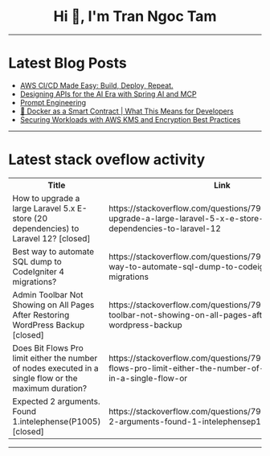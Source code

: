 <h1 align="center">Hi 👋, I'm Tran Ngoc Tam</h1>

---

# Latest Blog Posts 
<!-- BLOG-POST-LIST:START -->
- [AWS CI/CD Made Easy: Build, Deploy, Repeat.](https://dev.to/imash24/aws-cicd-made-easy-build-deploy-repeat-4fc9)
- [Designing APIs for the AI Era with Spring AI and MCP](https://dev.to/thedavestack/designing-apis-for-the-ai-era-with-spring-ai-and-mcp-3ahg)
- [Prompt Engineering](https://dev.to/shajam/prompt-engineering-2kne)
- [🚀 Docker as a Smart Contract | What This Means for Developers](https://dev.to/umang_suthar_9bad6f345a8a/docker-as-a-smart-contract-what-this-means-for-developers-1co9)
- [Securing Workloads with AWS KMS and Encryption Best Practices](https://dev.to/sudoconsultants/securing-workloads-with-aws-kms-and-encryption-best-practices-2lh1)
<!-- BLOG-POST-LIST:END -->

---

# Latest stack oveflow activity
<table>
  <tr><th>Title</th><th>Link</th></tr>
  <!-- STACKOVERFLOW:START --><tr><td>How to upgrade a large Laravel 5.x E-store &lpar;20 dependencies&rpar; to Laravel 12? [closed]</td><td>https://stackoverflow.com/questions/79758477/how-to-upgrade-a-large-laravel-5-x-e-store-20-dependencies-to-laravel-12</td></tr><tr><td>Best way to automate SQL dump to CodeIgniter 4 migrations?</td><td>https://stackoverflow.com/questions/79758385/best-way-to-automate-sql-dump-to-codeigniter-4-migrations</td></tr><tr><td>Admin Toolbar Not Showing on All Pages After Restoring WordPress Backup [closed]</td><td>https://stackoverflow.com/questions/79758372/admin-toolbar-not-showing-on-all-pages-after-restoring-wordpress-backup</td></tr><tr><td>Does Bit Flows Pro limit either the number of nodes executed in a single flow or the maximum duration?</td><td>https://stackoverflow.com/questions/79758349/does-bit-flows-pro-limit-either-the-number-of-nodes-executed-in-a-single-flow-or</td></tr><tr><td>Expected 2 arguments. Found 1.intelephense&lpar;P1005&rpar; [closed]</td><td>https://stackoverflow.com/questions/79758264/expected-2-arguments-found-1-intelephensep1005</td></tr><!-- STACKOVERFLOW:END -->
</table>

---


